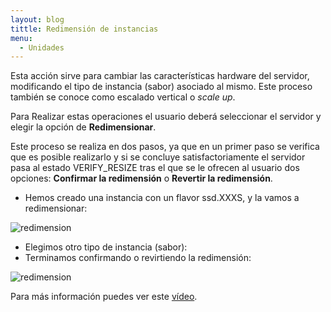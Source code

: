 ```yaml
---
layout: blog
tittle: Redimensión de instancias
menu:
  - Unidades
---
```


Esta acción sirve para cambiar las características hardware del
servidor, modificando el tipo de instancia (sabor) asociado
al mismo. Este proceso también se conoce como escalado vertical o
*scale up*.

Para Realizar estas operaciones el usuario deberá seleccionar el
servidor y elegir la opción de **Redimensionar**.

Este proceso se realiza en dos pasos, ya que en un primer paso se
verifica que es posible realizarlo y si se concluye satisfactoriamente
el servidor pasa al estado VERIFY_RESIZE tras el que se le ofrecen al
usuario dos opciones: **Confirmar la redimensión** o **Revertir la
redimensión**.

* Hemos creado una instancia con un flavor ssd.XXXS, y la vamos a
  redimensionar:

![redimension](img/redimension1.png)

* Elegimos otro tipo de instancia (sabor):
* Terminamos confirmando o revirtiendo la redimensión:

![redimension](img/redimension2.png)

Para más información puedes ver este
[vídeo](https://www.youtube.com/watch?v=p-kNbawLd2U).

